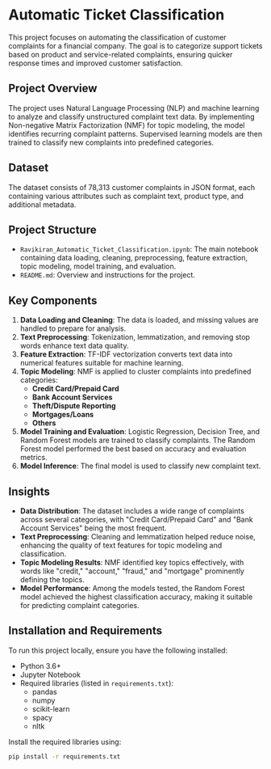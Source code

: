 # Automatic Ticket Classification

This project focuses on automating the classification of customer complaints for a financial company. The goal is to categorize support tickets based on product and service-related complaints, ensuring quicker response times and improved customer satisfaction.

## Project Overview

The project uses Natural Language Processing (NLP) and machine learning to analyze and classify unstructured complaint text data. By implementing Non-negative Matrix Factorization (NMF) for topic modeling, the model identifies recurring complaint patterns. Supervised learning models are then trained to classify new complaints into predefined categories.

## Dataset

The dataset consists of 78,313 customer complaints in JSON format, each containing various attributes such as complaint text, product type, and additional metadata.

## Project Structure

- `Ravikiran_Automatic_Ticket_Classification.ipynb`: The main notebook containing data loading, cleaning, preprocessing, feature extraction, topic modeling, model training, and evaluation.
- `README.md`: Overview and instructions for the project.

## Key Components

1. **Data Loading and Cleaning**: The data is loaded, and missing values are handled to prepare for analysis.
2. **Text Preprocessing**: Tokenization, lemmatization, and removing stop words enhance text data quality.
3. **Feature Extraction**: TF-IDF vectorization converts text data into numerical features suitable for machine learning.
4. **Topic Modeling**: NMF is applied to cluster complaints into predefined categories:
   - **Credit Card/Prepaid Card**
   - **Bank Account Services**
   - **Theft/Dispute Reporting**
   - **Mortgages/Loans**
   - **Others**
5. **Model Training and Evaluation**: Logistic Regression, Decision Tree, and Random Forest models are trained to classify complaints. The Random Forest model performed the best based on accuracy and evaluation metrics.
6. **Model Inference**: The final model is used to classify new complaint text.

## Insights

- **Data Distribution**: The dataset includes a wide range of complaints across several categories, with "Credit Card/Prepaid Card" and "Bank Account Services" being the most frequent.
- **Text Preprocessing**: Cleaning and lemmatization helped reduce noise, enhancing the quality of text features for topic modeling and classification.
- **Topic Modeling Results**: NMF identified key topics effectively, with words like "credit," "account," "fraud," and "mortgage" prominently defining the topics.
- **Model Performance**: Among the models tested, the Random Forest model achieved the highest classification accuracy, making it suitable for predicting complaint categories.

## Installation and Requirements

To run this project locally, ensure you have the following installed:
- Python 3.6+
- Jupyter Notebook
- Required libraries (listed in `requirements.txt`):
  - pandas
  - numpy
  - scikit-learn
  - spacy
  - nltk

Install the required libraries using:
```bash
pip install -r requirements.txt
